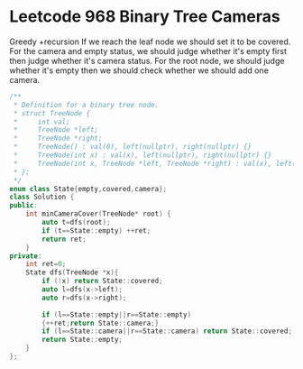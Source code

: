# Leetcode 968 Binary Tree Cameras

Greedy +recursion
If we reach the leaf node we should set it to be covered.
For the camera and empty status, we should judge whether it's empty first then judge whether it's camera status.
For the root node, we should judge whether it's empty then we should check whether we should add one camera.
```cpp
/**
 * Definition for a binary tree node.
 * struct TreeNode {
 *     int val;
 *     TreeNode *left;
 *     TreeNode *right;
 *     TreeNode() : val(0), left(nullptr), right(nullptr) {}
 *     TreeNode(int x) : val(x), left(nullptr), right(nullptr) {}
 *     TreeNode(int x, TreeNode *left, TreeNode *right) : val(x), left(left), right(right) {}
 * };
 */
enum class State{empty,covered,camera};
class Solution {
public:
    int minCameraCover(TreeNode* root) {
        auto t=dfs(root);
        if (t==State::empty) ++ret;
        return ret;
    }
private:
    int ret=0;
    State dfs(TreeNode *x){
        if (!x) return State::covered;
        auto l=dfs(x->left);
        auto r=dfs(x->right);
        
        if (l==State::empty||r==State::empty) 
        {++ret;return State::camera;}
        if (l==State::camera||r==State::camera) return State::covered;
        return State::empty;
    }
};
```
